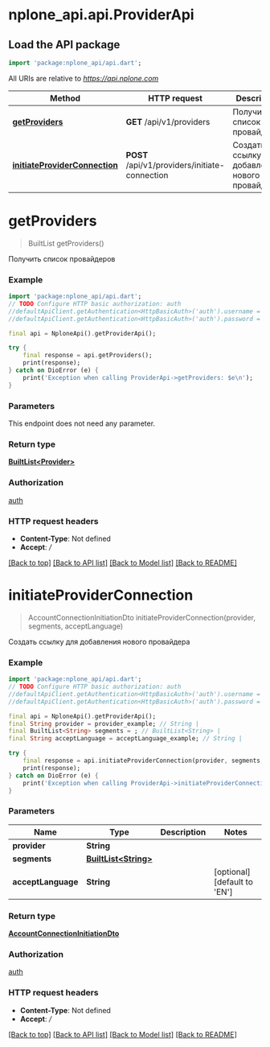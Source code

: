# nplone_api.api.ProviderApi

## Load the API package
```dart
import 'package:nplone_api/api.dart';
```

All URIs are relative to *https://api.nplone.com*

Method | HTTP request | Description
------------- | ------------- | -------------
[**getProviders**](ProviderApi.md#getproviders) | **GET** /api/v1/providers | Получить список провайдеров
[**initiateProviderConnection**](ProviderApi.md#initiateproviderconnection) | **POST** /api/v1/providers/initiate-connection | Создать ссылку для добавления нового провайдера


# **getProviders**
> BuiltList<Provider> getProviders()

Получить список провайдеров

### Example
```dart
import 'package:nplone_api/api.dart';
// TODO Configure HTTP basic authorization: auth
//defaultApiClient.getAuthentication<HttpBasicAuth>('auth').username = 'YOUR_USERNAME'
//defaultApiClient.getAuthentication<HttpBasicAuth>('auth').password = 'YOUR_PASSWORD';

final api = NploneApi().getProviderApi();

try {
    final response = api.getProviders();
    print(response);
} catch on DioError (e) {
    print('Exception when calling ProviderApi->getProviders: $e\n');
}
```

### Parameters
This endpoint does not need any parameter.

### Return type

[**BuiltList&lt;Provider&gt;**](Provider.md)

### Authorization

[auth](../README.md#auth)

### HTTP request headers

 - **Content-Type**: Not defined
 - **Accept**: */*

[[Back to top]](#) [[Back to API list]](../README.md#documentation-for-api-endpoints) [[Back to Model list]](../README.md#documentation-for-models) [[Back to README]](../README.md)

# **initiateProviderConnection**
> AccountConnectionInitiationDto initiateProviderConnection(provider, segments, acceptLanguage)

Создать ссылку для добавления нового провайдера

### Example
```dart
import 'package:nplone_api/api.dart';
// TODO Configure HTTP basic authorization: auth
//defaultApiClient.getAuthentication<HttpBasicAuth>('auth').username = 'YOUR_USERNAME'
//defaultApiClient.getAuthentication<HttpBasicAuth>('auth').password = 'YOUR_PASSWORD';

final api = NploneApi().getProviderApi();
final String provider = provider_example; // String | 
final BuiltList<String> segments = ; // BuiltList<String> | 
final String acceptLanguage = acceptLanguage_example; // String | 

try {
    final response = api.initiateProviderConnection(provider, segments, acceptLanguage);
    print(response);
} catch on DioError (e) {
    print('Exception when calling ProviderApi->initiateProviderConnection: $e\n');
}
```

### Parameters

Name | Type | Description  | Notes
------------- | ------------- | ------------- | -------------
 **provider** | **String**|  | 
 **segments** | [**BuiltList&lt;String&gt;**](String.md)|  | 
 **acceptLanguage** | **String**|  | [optional] [default to 'EN']

### Return type

[**AccountConnectionInitiationDto**](AccountConnectionInitiationDto.md)

### Authorization

[auth](../README.md#auth)

### HTTP request headers

 - **Content-Type**: Not defined
 - **Accept**: */*

[[Back to top]](#) [[Back to API list]](../README.md#documentation-for-api-endpoints) [[Back to Model list]](../README.md#documentation-for-models) [[Back to README]](../README.md)

